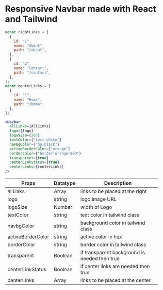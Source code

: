 # Responsive Navbar made with React and Tailwind

```js
const rightLinks = [
  {
    id: "1",
    name: "About",
    path: "/about",
  },
  {
    id: "2",
    name: "Contact",
    path: "/contact",
  },
];
const centerLinks = [
  {
    id: "1",
    name: "Home",
    path: "/home",
  },
];
```

```jsx
<Navbar
  allLinks={AllLinks}
  logo={logo}
  logoSize={200}
  textColor={"text-white"}
  navbgColor={"bg-black"}
  activeBorderColor={"orange"}
  borderColor={"border-orange-500"}
  transparent={true}
  centerLinkStatus={true}
  centerLinks={centerLinks}
/>
```

| Props             | Datatype | Description                                   |
| ----------------- | -------- | --------------------------------------------- |
| allLinks          | Array    | links to be placed at the right               |
| logo              | string   | logo image URL                                |
| logoSize          | Number   | width of Logo                                 |
| textColor         | string   | text color in tailwind class                  |
| navbgColor        | string   | background color in tailwind class            |
| activeBorderColor | string   | active color in hex                           |
| borderColor       | string   | border color in tailwind class                |
| transparent       | Boolean  | if transparent background is needed then true |
| centerLinkStatus  | Boolean  | if center links are needed then true          |
| centerLinks       | Array    | links to be placed at the center              |
